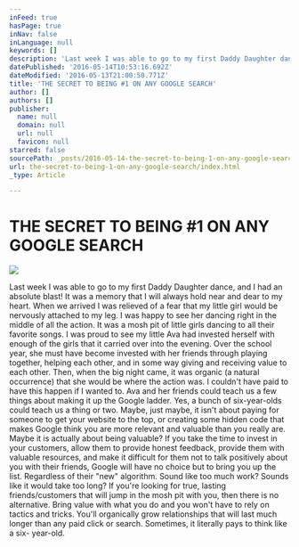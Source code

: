 ```yaml
---
inFeed: true
hasPage: true
inNav: false
inLanguage: null
keywords: []
description: 'Last week I was able to go to my first Daddy Daughter dance, and I had an absolute blast! It was a memory that I will always hold near and dear to my heart. When we arrived I was relieved of a fear that my little girl would be nervously attached to my leg. I was happy to see her dancing right in the middle of all the action. It was a mosh pit of little girls dancing to all their favorite songs. I was proud to see my little Ava had invested herself with enough of the girls that it carried over into the evening. Over the school year, she must have become invested with her friends through playing together, helping each other, and in some way giving and receiving value to each other. Then, when the big night came, it was organic (a natural occurrence) that she would be where the action was. I couldn’t have paid to have this happen if I wanted to. Ava and her friends could teach us a few things about making it up the Google ladder. Yes, a bunch of six-year-olds could teach us a thing or two. Maybe, just maybe, it isn’t about paying for someone to get your website to the top, or creating some hidden code that makes Google think you are more relevant and valuable than you really are. Maybe it is actually about being valuable? If you take the time to invest in your customers, allow them to provide honest feedback, provide them with valuable resources, and make it difficult for them not to talk positively about you with their friends, Google will have no choice but to bring you up the list. Regardless of their “new” algorithm. Sound like too much work? Sounds like it would take too long? If you’re looking for true, lasting friends/customers that will jump in the mosh pit with you, then there is no alternative. Bring value with what you do and you won’t have to rely on tactics and tricks. You’ll organically grow relationships that will last much longer than any paid click or search. Sometimes, it literally pays to think like a six- year-old.'
datePublished: '2016-05-14T10:53:16.692Z'
dateModified: '2016-05-13T21:00:50.771Z'
title: 'THE SECRET TO BEING #1 ON ANY GOOGLE SEARCH'
author: []
authors: []
publisher:
  name: null
  domain: null
  url: null
  favicon: null
starred: false
sourcePath: _posts/2016-05-14-the-secret-to-being-1-on-any-google-search.md
url: the-secret-to-being-1-on-any-google-search/index.html
_type: Article

---
```

# THE SECRET TO BEING \#1 ON ANY GOOGLE SEARCH
![](https://the-grid-user-content.s3-us-west-2.amazonaws.com/50f1c43f-cf8f-4a31-8a70-caf643dd9bed.jpg)

Last week I was able to go to my first Daddy Daughter dance, and I had an absolute blast! It was a memory that I will always hold near and dear to my heart. When we arrived I was relieved of a fear that my little girl would be nervously attached to my leg. I was happy to see her dancing right in the middle of all the action. It was a mosh pit of little girls dancing to all their favorite songs. I was proud to see my little Ava had invested herself with enough of the girls that it carried over into the evening. Over the school year, she must have become invested with her friends through playing together, helping each other, and in some way giving and receiving value to each other. Then, when the big night came, it was organic (a natural occurrence) that she would be where the action was. I couldn't have paid to have this happen if I wanted to. Ava and her friends could teach us a few things about making it up the Google ladder. Yes, a bunch of six-year-olds could teach us a thing or two. Maybe, just maybe, it isn't about paying for someone to get your website to the top, or creating some hidden code that makes Google think you are more relevant and valuable than you really are. Maybe it is actually about being valuable? If you take the time to invest in your customers, allow them to provide honest feedback, provide them with valuable resources, and make it difficult for them not to talk positively about you with their friends, Google will have no choice but to bring you up the list. Regardless of their "new" algorithm. Sound like too much work? Sounds like it would take too long? If you're looking for true, lasting friends/customers that will jump in the mosh pit with you, then there is no alternative. Bring value with what you do and you won't have to rely on tactics and tricks. You'll organically grow relationships that will last much longer than any paid click or search. Sometimes, it literally pays to think like a six- year-old.